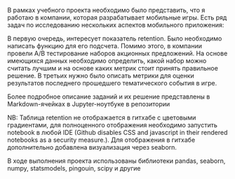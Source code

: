 
В рамках учебного проекта необходимо было представить, что я работаю в компании, которая разрабатывает мобильные игры. Есть ряд задач по исследованию нескольких аспектов мобильного приложения:

В первую очередь, интересует показатель retention. Было необходимо написать функцию для его подсчета.
Помимо этого, в компании провели A/B тестирование наборов акционных предложений. На основе имеющихся данных необходимо определить, какой набор можно считать лучшим и на основе каких метрик стоит принять правильное решение.
В третьих нужно было описать метрики для оценки результатов последнего прошедшего тематического события в игре.

Более подробное описание заданий и их решение представлены в Markdown-ячейках в Jupyter-ноутбуке в репозитории

NB: Таблица retention не отображается в гитхабе с цветовыми градиентами, для полноценного отображения необходимо запустить notebook в любой IDE (Github disables CSS and javascript in their rendered notebooks as a security measure.). Для отображения в гитхабе дополнительно добавлена визуализация через seaborn.

В ходе выполнения проекта использованы библиотеки pandas, seaborn, numpy, statsmodels, pingouin, scipy и другие
